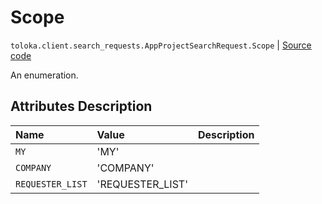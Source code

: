 # Scope
`toloka.client.search_requests.AppProjectSearchRequest.Scope` | [Source code](https://github.com/Toloka/toloka-kit/blob/v1.0.1/src/client/search_requests.py#L982)

An enumeration.

## Attributes Description

| Name | Value | Description |
| :------| :-----------| :----------| 
`MY`|'MY'|<p></p>
`COMPANY`|'COMPANY'|<p></p>
`REQUESTER_LIST`|'REQUESTER_LIST'|<p></p>
